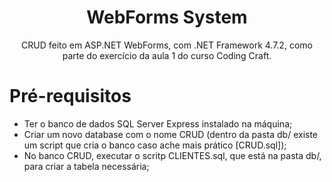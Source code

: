 <h1 align="center">WebForms System</h1>

<p align="center">CRUD feito em ASP.NET WebForms, com .NET Framework 4.7.2, como parte do exercício da aula 1 do curso Coding Craft.</p>

Pré-requisitos
==============
* Ter o banco de dados SQL Server Express instalado na máquina;
* Criar um novo database com o nome CRUD (dentro da pasta db/ existe um script que cria o banco caso ache mais prático [CRUD.sql]);
* No banco CRUD, executar o scritp CLIENTES.sql, que está na pasta db/, para criar a tabela necessária;